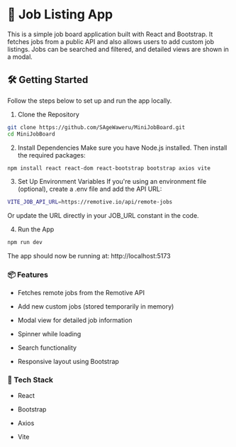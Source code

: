 # 💼 Job Listing App
This is a simple job board application built with React and Bootstrap. It fetches jobs from a public API and also allows users to add custom job listings. Jobs can be searched and filtered, and detailed views are shown in a modal.

## 🛠️ Getting Started

Follow the steps below to set up and run the app locally.

1. Clone the Repository

```bash
git clone https://github.com/SAgeWaweru/MiniJobBoard.git
cd MiniJobBoard
```

2. Install Dependencies
Make sure you have Node.js installed. Then install the required packages:

```bash
npm install react react-dom react-bootstrap bootstrap axios vite

```

3. Set Up Environment Variables
If you're using an environment file (optional), create a .env file and add the API URL:

```bash
VITE_JOB_API_URL=https://remotive.io/api/remote-jobs
```
Or update the URL directly in your JOB_URL constant in the code.

4. Run the App

```bash
npm run dev
```
The app should now be running at: http://localhost:5173

### 📦 Features
- Fetches remote jobs from the Remotive API

- Add new custom jobs (stored temporarily in memory)

- Modal view for detailed job information

- Spinner while loading

- Search functionality

- Responsive layout using Bootstrap

### 🔧 Tech Stack
- React

- Bootstrap

- Axios

- Vite